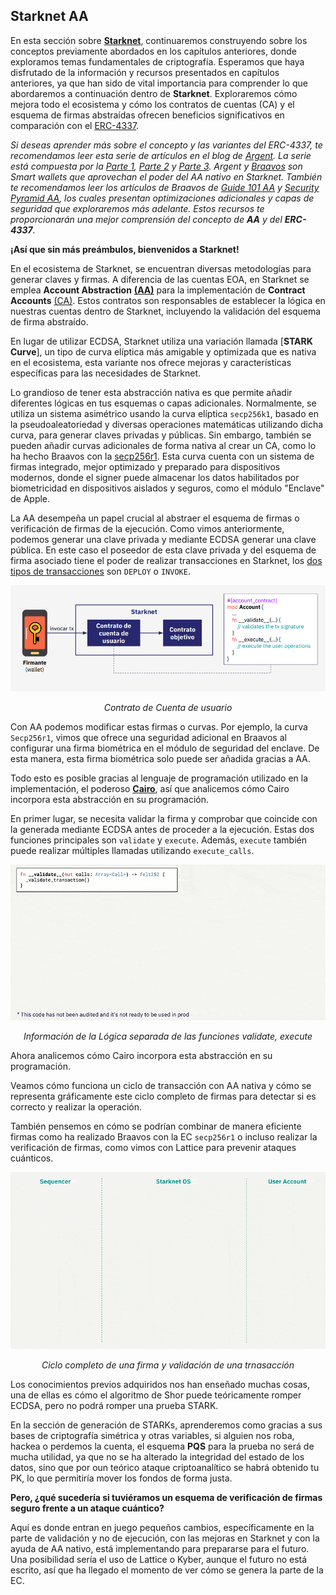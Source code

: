 ## Starknet AA
En esta sección sobre [**Starknet**](https://www.starknet.io/en), continuaremos construyendo sobre los conceptos previamente abordados en los capítulos anteriores, donde exploramos temas fundamentales de criptografía. Esperamos que haya disfrutado de la información y recursos presentados en capítulos anteriores, ya que han sido de vital importancia para comprender lo que abordaremos a continuación dentro de **Starknet**. Exploraremos cómo mejora todo el ecosistema y cómo los contratos de cuentas (CA) y el esquema de firmas abstraídas ofrecen beneficios significativos en comparación con el [ERC-4337](https://medium.com/infinitism/erc-4337-account-abstraction-without-ethereum-protocol-changes-d75c9d94dc4a).

_Si deseas aprender más sobre el concepto y las variantes del ERC-4337, te recomendamos leer esta serie de artículos en el blog de [Argent](https://www.argent.xyz/argent-x/). La serie está compuesta por la [Parte 1](https://www.argent.xyz/blog/wtf-is-account-abstraction/), [Parte 2](https://www.argent.xyz/blog/part-2-wtf-is-account-abstraction/) y [Parte 3](https://www.argent.xyz/blog/part-3-wtf-is-account-abstraction/). Argent y [Braavos](https://braavos.app/) son Smart wallets que aprovechan el poder del AA nativo en Starknet. También te recomendamos leer los artículos de Braavos de [Guide 101 AA](https://braavos.app/account-abstraction-ethereum-comprehensive-guide/) y [Security Pyramid AA](https://braavos.app/account-abstraction-security-pyramid/), los cuales presentan optimizaciones adicionales y capas de seguridad que exploraremos más adelante. Estos recursos te proporcionarán una mejor comprensión del concepto de **AA** y del **ERC-4337**._

**¡Así que sin más preámbulos, bienvenidos a Starknet!**

En el ecosistema de Starknet, se encuentran diversas metodologías para generar claves y firmas. A diferencia de las cuentas EOA, en Starknet se emplea **Account Abstraction** [**(AA)**](https://book.starknet.io/chapter_5/index.html) para la implementación de **Contract Accounts** [(CA)](https://book.starknet.io/chapter_5/index.html#ethereums_current_account_system_a_closer_look). Estos contratos son responsables de establecer la lógica en nuestras cuentas dentro de Starknet, incluyendo la validación del esquema de firma abstraído.

En lugar de utilizar ECDSA, Starknet utiliza una variación llamada [**STARK Curve**], un tipo de curva elíptica más amigable y optimizada que es nativa en el ecosistema, esta variante nos ofrece mejoras y características específicas para las necesidades de Starknet.

Lo grandioso de tener esta abstracción nativa es que permite añadir diferentes lógicas en tus esquemas o capas adicionales. Normalmente, se utiliza un sistema asimétrico usando la curva elíptica `secp256k1`, basado en la pseudoaleatoriedad y diversas operaciones matemáticas utilizando dicha curva, para generar claves privadas y públicas. Sin embargo, también se pueden añadir curvas adicionales de forma nativa al crear un CA, como lo ha hecho Braavos con la [secp256r1](https://github.com/myBraavos/efficient-secp256r1). Esta curva cuenta con un sistema de firmas integrado, mejor optimizado y preparado para dispositivos modernos, donde el signer puede almacenar los datos habilitados por biometricidad en dispositivos aislados y seguros, como el módulo "Enclave" de Apple.

La AA desempeña un papel crucial al abstraer el esquema de firmas o verificación de firmas de la ejecución. Como vimos anteriormente, podemos generar una clave privada y mediante ECDSA generar una clave pública. En este caso el poseedor de esta clave privada y del esquema de firma asociado tiene el poder de realizar transacciones en Starknet, los [dos tipos de transacciones](https://book.starknet.io/chapter_8/transactions.html) son `DEPLOY` o `INVOKE`.

![graph](./assets/Invoke.png)
<div align="center">
<em>Contrato de Cuenta de usuario</em>
</div>

Con AA podemos modificar estas firmas o curvas. Por ejemplo, la curva `Secp256r1`, vimos que ofrece una seguridad adicional en Braavos al configurar una firma biométrica en el módulo de seguridad del enclave. De esta manera, esta firma biométrica solo puede ser añadida gracias a AA.

Todo esto es posible gracias al lenguaje de programación utilizado en la implementación, el poderoso [**Cairo**](https://starkware.co/cairo/), así que analicemos cómo Cairo incorpora esta abstracción en su programación.

En primer lugar, se necesita validar la firma y comprobar que coincide con la generada mediante ECDSA antes de proceder a la ejecución. Estas dos funciones principales son `validate` y `execute`. Además, `execute` también puede realizar múltiples llamadas utilizando `execute_calls`.

![graph](./assets/invoke_execute.gif)
<div align="center">
<em>Información de la Lógica separada de las funciones validate, execute</em>
</div>

Ahora analicemos cómo Cairo incorpora esta abstracción en su programación.

Veamos cómo funciona un ciclo de transacción con AA nativa y cómo se representa gráficamente este ciclo completo de firmas para detectar si es correcto y realizar la operación.

También pensemos en cómo se podrían combinar de manera eficiente firmas como ha realizado Braavos con la EC `secp256r1` o incluso realizar la verificación de firmas, como vimos con Lattice para prevenir ataques cuánticos.

![graph](./assets/transaccion.gif)
<div align="center">
<em>Ciclo completo de una firma y validación de una trnasacción</em>
</div>

Los conocimientos previos adquiridos nos han enseñado muchas cosas, una de ellas es cómo el algoritmo de Shor puede teóricamente romper ECDSA, pero no podrá romper una prueba STARK. 

En la sección de generación de STARKs, aprenderemos como gracias a sus bases de criptografía simétrica y otras variables, si alguien nos roba, hackea o perdemos la cuenta, el esquema **PQS** para la prueba no será de mucha utilidad, ya que no se ha alterado la integridad del estado de los datos, sino que por oun teórico ataque criptoanalítico se habrá obtenido tu PK, lo que permitiría mover los fondos de forma justa.

**Pero, ¿qué sucedería si tuviéramos un esquema de verificación de firmas seguro frente a un ataque cuántico?**

Aquí es donde entran en juego pequeños cambios, específicamente en la parte de validación y no de ejecución, con las mejoras en Starknet y con la ayuda de AA nativo, está implementando para prepararse para el futuro. Una posibilidad sería el uso de Lattice o Kyber, aunque el futuro no está escrito, así que ha llegado el momento de ver cómo se genera la parte de la EC.